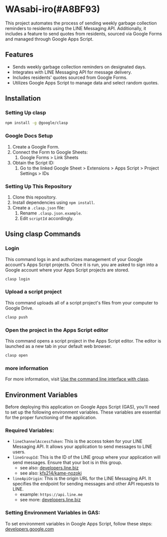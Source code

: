# WAsabi-iro(#A8BF93)

This project automates the process of sending weekly garbage collection reminders to residents using the LINE Messaging API. Additionally, it includes a feature to send quotes from residents, sourced via Google Forms and managed through Google Apps Script.

## Features

- Sends weekly garbage collection reminders on designated days.
- Integrates with LINE Messaging API for message delivery.
- Includes residents' quotes sourced from Google Forms.
- Utilizes Google Apps Script to manage data and select random quotes.

## Installation

### Setting Up clasp

```sh
npm install -g @google/clasp
```

### Google Docs Setup

1. Create a Google Form.
2. Connect the Form to Google Sheets:
   1. Google Forms > Link Sheets
3. Obtain the Script ID:
   1. Go to the linked Google Sheet > Extensions > Apps Script > Project Settings > IDs

### Setting Up This Repository

1. Clone this repository.
2. Install dependencies using `npm install`.
3. Create a `.clasp.json` file:
   1. Rename `.clasp.json.example`.
   2. Edit `scriptId` accordingly.

## Using clasp Commands

### Login

This command logs in and authorizes management of your Google account's Apps Script projects. Once it is run, you are asked to sign into a Google account where your Apps Script projects are stored.

```sh
clasp login
```

### Upload a script project

This command uploads all of a script project's files from your computer to Google Drive.

```sh
clasp push
```

### Open the project in the Apps Script editor

This command opens a script project in the Apps Script editor. The editor is launched as a new tab in your default web browser.

```sh
clasp open
```

### more information

For more information, visit [Use the command line interface with clasp](https://developers.google.com/apps-script/guides/clasp).

## Environment Variables

Before deploying this application on Google Apps Script (GAS), you'll need to set up the following environment variables. These variables are essential for the proper functioning of the application.

### Required Variables:

- `lineChannelAccessToken`: This is the access token for your LINE Messaging API. It allows your application to send messages to LINE users.
- `lineGroupId`: This is the ID of the LINE group where your application will send messages. Ensure that your bot is in this group.
  - see also: [developers.line.biz](https://developers.line.biz/en/docs/messaging-api/group-chats/#add-bot-group-room)
  - see also: [kfs214/kame-nozoki](https://github.com/kfs214/kame-nozoki)
- `lineApiOrigin`: This is the origin URL for the LINE Messaging API. It specifies the endpoint for sending messages and other API requests to LINE.
  - example: `https://api.line.me`
  - see more: [developers.line.biz](https://developers.line.biz/en/reference/messaging-api/#domain-name)

### Setting Environment Variables in GAS:

To set environment variables in Google Apps Script, follow these steps: [developers.google.com](https://developers.google.com/apps-script/guides/properties#manage_script_properties_manually)
